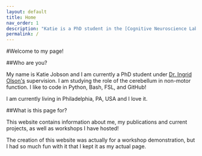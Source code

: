 ```yaml
---
layout: default
title: Home
nav_order: 1
description: "Katie is a PhD student in the [Cognitive Neuroscience Lab](https://sites.temple.edu/cnltu/) at Temple University."
permalink: /
---
```


#Welcome to my page!

##Who are you?

My name is Katie Jobson and I am currently a PhD student under [Dr. Ingrid Olson's](https://sites.temple.edu/cnltu/ingrid-olson-phd/) supervision. I am studying the role of the cerebellum in non-motor function. I like to code in Python, Bash, FSL, and GitHub!

I am currently living in Philadelphia, PA, USA and I love it. 

##What is this page for?

This website contains information about me, my publications and current projects, as well as workshops I have hosted!

The creation of this website was actually for a workshop demonstration, but I had so much fun with it that I kept it as my actual page.


